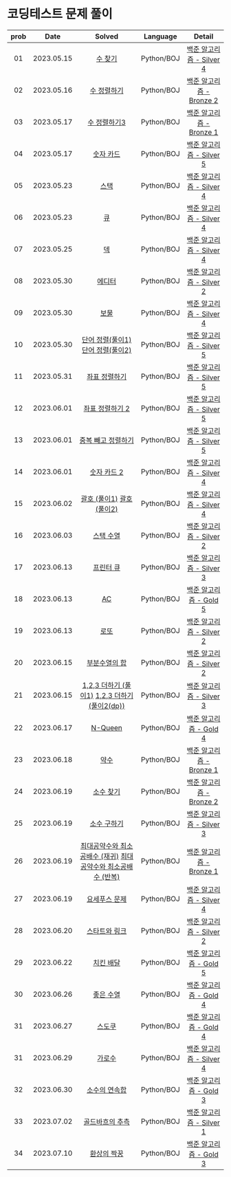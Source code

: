 # 코딩테스트 문제 풀이

| prob |    Date    |                                                                                                         Solved                                                                                                         |  Language  |                              Detail                               |
| :--: | :--------: | :--------------------------------------------------------------------------------------------------------------------------------------------------------------------------------------------------------------------: | :--------: | :---------------------------------------------------------------: |
|  01  | 2023.05.15 |                                                               [수 찾기](https://github.com/dduneon/SolveAlgorithm/blob/main/Python/BOJ/baekjoon1920.py)                                                                | Python/BOJ | [백준 알고리즘 - Silver 4](https://www.acmicpc.net/problem/1920)  |
|  02  | 2023.05.16 |                                                             [수 정렬하기](https://github.com/dduneon/SolveAlgorithm/blob/main/Python/BOJ/baekjoon2750.py)                                                              | Python/BOJ | [백준 알고리즘 - Bronze 2](https://www.acmicpc.net/problem/2750)  |
|  03  | 2023.05.17 |                                                            [수 정렬하기3](https://github.com/dduneon/SolveAlgorithm/blob/main/Python/BOJ/baekjoon10989.py)                                                             | Python/BOJ | [백준 알고리즘 - Bronze 1](https://www.acmicpc.net/problem/10989) |
|  04  | 2023.05.17 |                                                              [숫자 카드](https://github.com/dduneon/SolveAlgorithm/blob/main/Python/BOJ/baekjoon10815.py)                                                              | Python/BOJ | [백준 알고리즘 - Silver 5](https://www.acmicpc.net/problem/10815) |
|  05  | 2023.05.23 |                                                                [스택](https://github.com/dduneon/SolveAlgorithm/blob/main/Python/BOJ/baekjoon10828.py)                                                                 | Python/BOJ | [백준 알고리즘 - Silver 4](https://www.acmicpc.net/problem/10828) |
|  06  | 2023.05.23 |                                                                 [큐](https://github.com/dduneon/SolveAlgorithm/blob/main/Python/BOJ/baekjoon10845.py)                                                                  | Python/BOJ | [백준 알고리즘 - Silver 4](https://www.acmicpc.net/problem/10845) |
|  07  | 2023.05.25 |                                                                 [덱](https://github.com/dduneon/SolveAlgorithm/blob/main/Python/BOJ/baekjoon10866.py)                                                                  | Python/BOJ | [백준 알고리즘 - Silver 4](https://www.acmicpc.net/problem/10866) |
|  08  | 2023.05.30 |                                                                [에디터](https://github.com/dduneon/SolveAlgorithm/blob/main/Python/BOJ/baekjoon1406.py)                                                                | Python/BOJ | [백준 알고리즘 - Silver 2](https://www.acmicpc.net/problem/1406)  |
|  09  | 2023.05.30 |                                                                 [보물](https://github.com/dduneon/SolveAlgorithm/blob/main/Python/BOJ/baekjoon1026.py)                                                                 | Python/BOJ | [백준 알고리즘 - Silver 4](https://www.acmicpc.net/problem/1026)  |
|  10  | 2023.05.30 |               [단어 정렬(풀이1)](https://github.com/dduneon/SolveAlgorithm/blob/main/Python/BOJ/baekjoon1181.py) [단어 정렬(풀이2)](https://github.com/dduneon/CodingTestPy/blob/main/baekjoon1181_1.py)               | Python/BOJ | [백준 알고리즘 - Silver 5](https://www.acmicpc.net/problem/1181)  |
|  11  | 2023.05.31 |                                                            [좌표 정렬하기](https://github.com/dduneon/SolveAlgorithm/blob/main/Python/BOJ/baekjoon11650.py)                                                            | Python/BOJ | [백준 알고리즘 - Silver 5](https://www.acmicpc.net/problem/11650) |
|  12  | 2023.06.01 |                                                           [좌표 정렬하기 2](https://github.com/dduneon/SolveAlgorithm/blob/main/Python/BOJ/baekjoon11651.py)                                                           | Python/BOJ | [백준 알고리즘 - Silver 5](https://www.acmicpc.net/problem/11651) |
|  13  | 2023.06.01 |                                                         [중복 빼고 정렬하기](https://github.com/dduneon/SolveAlgorithm/blob/main/Python/BOJ/baekjoon10876.py)                                                          | Python/BOJ | [백준 알고리즘 - Silver 5](https://www.acmicpc.net/problem/10876) |
|  14  | 2023.06.01 |                                                             [숫자 카드 2](https://github.com/dduneon/SolveAlgorithm/blob/main/Python/BOJ/baekjoon10816.py)                                                             | Python/BOJ | [백준 알고리즘 - Silver 4](https://www.acmicpc.net/problem/10816) |
|  15  | 2023.06.02 |                   [괄호 (풀이1)](https://github.com/dduneon/SolveAlgorithm/blob/main/Python/BOJ/baekjoon9012.py) [괄호 (풀이2)](https://github.com/dduneon/CodingTestPy/blob/main/baekjoon9012_1.py)                   | Python/BOJ | [백준 알고리즘 - Silver 4](https://www.acmicpc.net/problem/9012)  |
|  16  | 2023.06.03 |                                                              [스택 수열](https://github.com/dduneon/SolveAlgorithm/blob/main/Python/BOJ/baekjoon1874.py)                                                               | Python/BOJ | [백준 알고리즘 - Silver 2](https://www.acmicpc.net/problem/1874)  |
|  17  | 2023.06.13 |                                                              [프린터 큐](https://github.com/dduneon/SolveAlgorithm/blob/main/Python/BOJ/baekjoon1966.py)                                                               | Python/BOJ | [백준 알고리즘 - Silver 3](https://www.acmicpc.net/problem/1966)  |
|  18  | 2023.06.13 |                                                                  [AC](https://github.com/dduneon/SolveAlgorithm/blob/main/Python/BOJ/baekjoon5430.py)                                                                  | Python/BOJ |  [백준 알고리즘 - Gold 5](https://www.acmicpc.net/problem/5430)   |
|  19  | 2023.06.13 |                                                                 [로또](https://github.com/dduneon/SolveAlgorithm/blob/main/Python/BOJ/baekjoon6603.py)                                                                 | Python/BOJ | [백준 알고리즘 - Silver 2](https://www.acmicpc.net/problem/6603)  |
|  20  | 2023.06.15 |                                                            [부분수열의 합](https://github.com/dduneon/SolveAlgorithm/blob/main/Python/BOJ/baekjoon1182.py)                                                             | Python/BOJ | [백준 알고리즘 - Silver 2](https://www.acmicpc.net/problem/1182)  |
|  21  | 2023.06.15 |         [1,2,3 더하기 (풀이1)](https://github.com/dduneon/SolveAlgorithm/blob/main/Python/BOJ/baekjoon9095.py) [1,2,3 더하기 (풀이2(dp))](https://github.com/dduneon/CodingTestPy/blob/main/baekjoon9095_1.py)         | Python/BOJ | [백준 알고리즘 - Silver 3](https://www.acmicpc.net/problem/9095)  |
|  22  | 2023.06.17 |                                                               [N-Queen](https://github.com/dduneon/SolveAlgorithm/blob/main/Python/BOJ/baekjoon9663.py)                                                                | Python/BOJ |  [백준 알고리즘 - Gold 4](https://www.acmicpc.net/problem/9663)   |
|  23  | 2023.06.18 |                                                                 [약수](https://github.com/dduneon/SolveAlgorithm/blob/main/Python/BOJ/baekjoon1037.py)                                                                 | Python/BOJ | [백준 알고리즘 - Bronze 1](https://www.acmicpc.net/problem/1037)  |
|  24  | 2023.06.19 |                                                              [소수 찾기](https://github.com/dduneon/SolveAlgorithm/blob/main/Python/BOJ/baekjoon1978.py)                                                               | Python/BOJ | [백준 알고리즘 - Bronze 2](https://www.acmicpc.net/problem/1978)  |
|  25  | 2023.06.19 |                                                             [소수 구하기](https://github.com/dduneon/SolveAlgorithm/blob/main/Python/BOJ/baekjoon1929.py)                                                              | Python/BOJ | [백준 알고리즘 - Silver 3](https://www.acmicpc.net/problem/1929)  |
|  26  | 2023.06.19 | [최대공약수와 최소공배수 (재귀)](https://github.com/dduneon/SolveAlgorithm/blob/main/Python/BOJ/baekjoon2609.py) [최대공약수와 최소공배수 (반복)](https://github.com/dduneon/CodingTestPy/blob/main/baekjoon2609_1.py) | Python/BOJ | [백준 알고리즘 - Bronze 1](https://www.acmicpc.net/problem/2609)  |
|  27  | 2023.06.19 |                                                            [요세푸스 문제](https://github.com/dduneon/SolveAlgorithm/blob/main/Python/BOJ/baekjoon1158.py)                                                             | Python/BOJ | [백준 알고리즘 - Silver 4](https://www.acmicpc.net/problem/1158)  |
|  28  | 2023.06.20 |                                                            [스타트와 링크](https://github.com/dduneon/SolveAlgorithm/blob/main/Python/BOJ/baekjoon14889.py)                                                            | Python/BOJ | [백준 알고리즘 - Silver 2](https://www.acmicpc.net/problem/14889) |
|  29  | 2023.06.22 |                                                              [치킨 배달](https://github.com/dduneon/SolveAlgorithm/blob/main/Python/BOJ/baekjoon15686.py)                                                              | Python/BOJ |  [백준 알고리즘 - Gold 5](https://www.acmicpc.net/problem/15686)  |
|  30  | 2023.06.26 |                                                              [좋은 수열](https://github.com/dduneon/SolveAlgorithm/blob/main/Python/BOJ/baekjoon2661.py)                                                               | Python/BOJ |  [백준 알고리즘 - Gold 4](https://www.acmicpc.net/problem/2661)   |
|  31  | 2023.06.27 |                                                                [스도쿠](https://github.com/dduneon/SolveAlgorithm/blob/main/Python/BOJ/baekjoon2580.py)                                                                | Python/BOJ |  [백준 알고리즘 - Gold 4](https://www.acmicpc.net/problem/2580)   |
|  31  | 2023.06.29 |                                                                [가로수](https://github.com/dduneon/SolveAlgorithm/blob/main/Python/BOJ/baekjoon2485.py)                                                                | Python/BOJ | [백준 알고리즘 - Silver 4](https://www.acmicpc.net/problem/2485)  |
|  32  | 2023.06.30 |                                                            [소수의 연속합](https://github.com/dduneon/SolveAlgorithm/blob/main/Python/BOJ/baekjoon1644.py)                                                             | Python/BOJ |  [백준 알고리즘 - Gold 3](https://www.acmicpc.net/problem/1644)   |
|  33  | 2023.07.02 |                                                           [골드바흐의 추측](https://github.com/dduneon/SolveAlgorithm/blob/main/Python/BOJ/baekjoon6588.py)                                                            | Python/BOJ | [백준 알고리즘 - Silver 1](https://www.acmicpc.net/problem/6588)  |
|  34  | 2023.07.10 |                                                             [환상의 짝꿍](https://github.com/dduneon/SolveAlgorithm/blob/main/Python/BOJ/baekjoon15711.py)                                                             | Python/BOJ |  [백준 알고리즘 - Gold 3](https://www.acmicpc.net/problem/15711)  |
